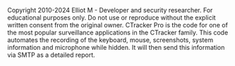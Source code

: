 Copyright 2010-2024 Elliot M - Developer and security researcher.
For educational purposes only. Do not use or reproduce without the explicit written consent from the original owner.
CTracker Pro is the code for one of the most popular surveillance applications in the CTracker family. This code automates the recording of the keyboard, mouse, screenshots, system information and microphone while hidden. It will then send this information via SMTP as a detailed report.
